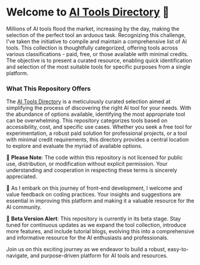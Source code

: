 # Welcome to [AI Tools Directory](teezaro.com) 🤖

Millions of AI tools flood the market, increasing by the day, making the selection of the perfect tool an arduous task. Recognizing this challenge, I've taken the initiative to compile and maintain a comprehensive list of AI tools. This collection is thoughtfully categorized, offering tools across various classifications - paid, free, or those available with minimal credits. The objective is to present a curated resource, enabling quick identification and selection of the most suitable tools for specific purposes from a single platform.

### What This Repository Offers

The [AI Tools Directory](teezaro.com) is a meticulously curated selection aimed at simplifying the process of discovering the right AI tool for your needs. With the abundance of options available, identifying the most appropriate tool can be overwhelming. This repository categorizes tools based on accessibility, cost, and specific use cases. Whether you seek a free tool for experimentation, a robust paid solution for professional projects, or a tool with minimal credit requirements, this directory provides a central location to explore and evaluate the myriad of available options.

🚫 **Please Note**: The code within this repository is not licensed for public use, distribution, or modification without explicit permission. Your understanding and cooperation in respecting these terms is sincerely appreciated.

🌟 As I embark on this journey of front-end development, I welcome and value feedback on coding practices. Your insights and suggestions are essential in improving this platform and making it a valuable resource for the AI community.

🔷 **Beta Version Alert**: This repository is currently in its beta stage. Stay tuned for continuous updates as we expand the tool collection, introduce more features, and include tutorial blogs, evolving this into a comprehensive and informative resource for the AI enthusiasts and professionals.

Join us on this exciting journey as we endeavor to build a robust, easy-to-navigate, and purpose-driven platform for AI tools and resources.
